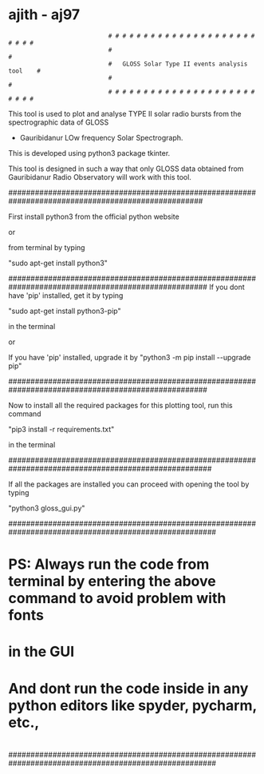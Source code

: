 # ajith - aj97


                                # # # # # # # # # # # # # # # # # # # # # # # # #  
                                #                                               #    
                                #   GLOSS Solar Type II events analysis tool    #
                                #                                               # 
                                # # # # # # # # # # # # # # # # # # # # # # # # #



This tool is used to plot and analyse TYPE II solar radio bursts from the spectrographic data of GLOSS 
- Gauribidanur LOw frequency Solar Spectrograph. 

This is developed using python3 package tkinter.

This tool is designed in such a way that only GLOSS data obtained from Gauribidanur Radio Observatory
will work with this tool.




####################################################################################################

First install python3 from the official python website 

or

from terminal by typing 

"sudo apt-get install python3"

#####################################################################################################
If you dont have 'pip' installed, get it by typing 

"sudo apt-get install python3-pip" 

in the terminal

or 

If you have 'pip' installed, upgrade it by "python3 -m pip install --upgrade pip"

#####################################################################################################

Now to install all the required packages for this plotting tool, run this command

"pip3 install -r requirements.txt"

in the terminal


######################################################################################################


If all the packages are installed you can proceed with opening the tool by typing

"python3 gloss_gui.py"


#######################################################################################################
#                                                                                                     #
#    PS: Always run the code from terminal by entering the above command to avoid problem with fonts  #
#        in the GUI                                                                                   #
#       And dont run the code inside in any python editors like spyder, pycharm, etc.,                # 
#                                                                                                     #
#                                                                                                     # 
#######################################################################################################










